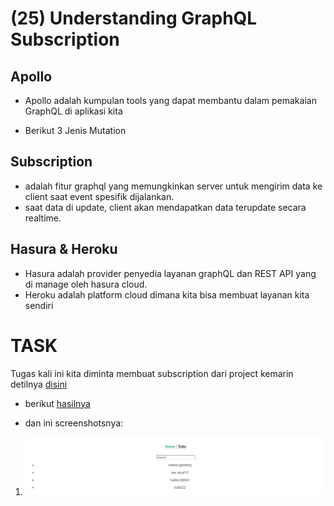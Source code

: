 # (25) Understanding GraphQL Subscription

## Apollo

- Apollo adalah kumpulan tools yang dapat membantu dalam pemakaian GraphQL di aplikasi kita

- Berikut 3 Jenis Mutation

## Subscription

- adalah fitur graphql yang memungkinkan server untuk mengirim data ke client saat event spesifik dijalankan.
- saat data di update, client akan mendapatkan data terupdate secara realtime.

## Hasura & Heroku

- Hasura adalah provider penyedia layanan graphQL dan REST API yang di manage oleh hasura cloud.
- Heroku adalah platform cloud dimana kita bisa membuat layanan kita sendiri

# TASK

Tugas kali ini kita diminta membuat subscription dari project kemarin detilnya [disini](https://docs.google.com/document/d/1gw4hP-DPt5Um9LyaZ_5OIo2Od8he0t43Aj576_xHFOs/edit)

- berikut [hasilnya](praktikum/)

- dan ini screenshotsnya:

1. ![](screenshots/todoSubscription.png)
